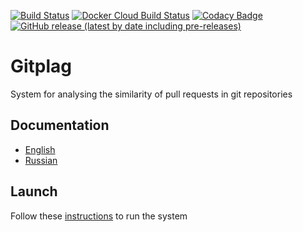 [![Build Status](https://travis-ci.com/nikita715/gitplag.svg?branch=master)](https://travis-ci.com/nikita715/gitplag)
[![Docker Cloud Build Status](https://img.shields.io/docker/cloud/build/nikstep/gitplag.svg)](https://hub.docker.com/r/nikstep/gitplag)
[![Codacy Badge](https://api.codacy.com/project/badge/Grade/8ae7b38917ff48dca84f448b40cc2607)](https://www.codacy.com/app/nikita715/gitplag?utm_source=github.com&amp;utm_medium=referral&amp;utm_content=nikita715/redink&amp;utm_campaign=Badge_Grade)
[![GitHub release (latest by date including pre-releases)](https://img.shields.io/github/v/release/gitplag/gitplag?include_prereleases)](https://github.com/gitplag/gitplag/releases)
# Gitplag

System for analysing the similarity of pull requests in git repositories

## Documentation
* [English](https://github.com/nikita715/gitplag/wiki/Docs_en)
* [Russian](https://github.com/nikita715/gitplag/wiki/Docs_ru)

## Launch
Follow these [instructions](https://github.com/nikita715/gitplag/wiki/Launch) to run the system
